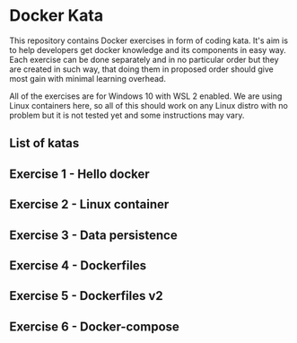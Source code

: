 # Docker Kata

This repository contains Docker exercises in form of coding kata. It's aim is to help developers get docker knowledge and its components in easy way. Each exercise can be done separately and in no particular order but they are created in such way, that doing them in proposed order should give most gain with minimal learning overhead.

All of the exercises are for Windows 10 with WSL 2 enabled. We are using Linux containers here, so all of this should work on any Linux distro with no problem but it is not tested yet and some instructions may vary.

## List of katas
## Exercise 1 - Hello docker
## Exercise 2 - Linux container
## Exercise 3 - Data persistence
## Exercise 4 - Dockerfiles
## Exercise 5 - Dockerfiles v2
## Exercise 6 - Docker-compose
